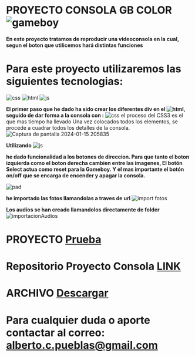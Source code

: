 # **PROYECTO CONSOLA GB COLOR** ![gameboy](https://github.com/AlbertoPueblas/Proyecto-Consola/assets/154467649/2237c0bb-5484-4224-9db6-e8ab382cb95b)
**En este proyecto tratamos de reproducir una videoconsola en la cual, segun el boton que utilicemos hará distintas funciones**
# Para este proyecto utilizaremos las siguientes tecnologias:
![css](https://img.shields.io/badge/CSS3-blue?logo=CSS3) ![html](https://img.shields.io/badge/html5-orange?logo=html5) ![js](https://img.shields.io/badge/JavaScript-yellow?logo=JavaScript)
 
**El primer paso que he dado ha sido crear los diferentes div en el ![html](https://img.shields.io/badge/html5-orange?logo=html5), 
seguido de dar forma a la consola con :** ![css](https://img.shields.io/badge/CSS3-blue?logo=CSS3)
el proceso del CSS3 es el que mas tiempo ha llevado
Una vez colocados todos los elementos, se procede a cuadrar todos los detalles de la consola.
![Captura de pantalla 2024-01-15 205835](https://github.com/AlbertoPueblas/Proyecto-Consola/assets/154467649/22884320-c885-4bdd-9f48-a435d304ef1e)

**Utilizando** ![js](https://img.shields.io/badge/JavaScript-yellow?logo=JavaScript) 

**he dado funcionalidad a los botones de direccion. Para que tanto el boton izquierda como el boton derecha cambien entre las imagenes,
El botón Select actua como reset para la Gameboy. Y el mas importante el botón on/off que se encarga de encender y apagar la consola.**

![pad](https://github.com/AlbertoPueblas/Proyecto-Consola/assets/154467649/e5f08e17-ce7d-46d8-a592-fe10f6af78a7)

**he importado las fotos llamandolas a traves de url** ![import fotos](https://github.com/AlbertoPueblas/Proyecto-Consola/assets/154467649/ac8ede7d-6de0-4010-8bda-1349e11df5cc)

**Los audios se han creado llamandolos directamente de folder** ![importacionAudios](https://github.com/AlbertoPueblas/Proyecto-Consola/assets/154467649/8d7a5946-8ec2-4812-9ad3-030b17daa27b)

# **PROYECTO**  [Prueba](https://albertopueblas.github.io/Proyecto-Consola/)
 # **Repositorio Proyecto Consola**  [LINK](https://github.com/AlbertoPueblas/Proyecto-Consola)
 # **ARCHIVO** [Descargar](https://github.com/AlbertoPueblas/Proyecto-Consola/releases/tag/Demo)

# Para cualquier duda o aporte contactar al correo:  alberto.c.pueblas@gmail.com


